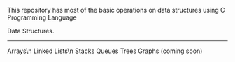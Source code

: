 This repository has most of the basic operations on data structures using C Programming Language

Data Structures.
**************************************************
Arrays\n
Linked Lists\n
Stacks
Queues
Trees
Graphs (coming soon)
